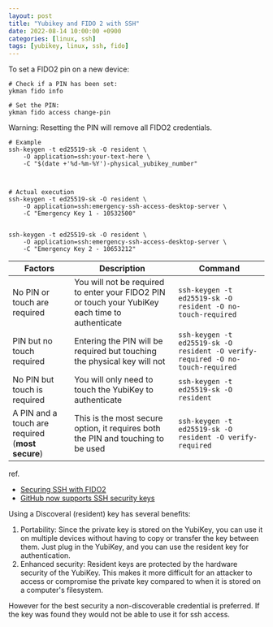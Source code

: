 ```yaml
---
layout: post
title: "Yubikey and FIDO 2 with SSH"
date: 2022-08-14 10:00:00 +0900
categories: [linux, ssh]
tags: [yubikey, linux, ssh, fido]
---
```





To set a FIDO2 pin on a new device:
````
# Check if a PIN has been set:
ykman fido info

# Set the PIN:
ykman fido access change-pin
````
Warning: Resetting the PIN will remove all FIDO2 credentials. 


```
# Example
ssh-keygen -t ed25519-sk -O resident \
    -O application=ssh:your-text-here \
    -C "$(date +'%d-%m-%Y')-physical_yubikey_number"



# Actual execution 
ssh-keygen -t ed25519-sk -O resident \
    -O application=ssh:emergency-ssh-access-desktop-server \
    -C "Emergency Key 1 - 10532500" 


ssh-keygen -t ed25519-sk -O resident \
    -O application=ssh:emergency-ssh-access-desktop-server \
    -C "Emergency Key 2 - 10653212"
````

Factors      	       	                         | Description                                                                                      | Command
------------------------------------------------ | ------------------------------------------------------------------------------------------------ | ------------------------------------------------------------------------------
No PIN or touch are required                     | You will not be required to enter your FIDO2 PIN or touch your YubiKey each time to authenticate | `ssh-keygen -t ed25519-sk -O resident -O no-touch-required`
PIN but no touch required                        | Entering the PIN will be required but touching the physical key will not                         | `ssh-keygen -t ed25519-sk -O resident -O verify-required -O no-touch-required`
No PIN but touch is required                     | You will only need to touch the YubiKey to authenticate                                          | `ssh-keygen -t ed25519-sk -O resident`
A PIN and a touch are required (**most secure**) | This is the most secure option, it requires both the PIN and touching to be used                 | `ssh-keygen -t ed25519-sk -O resident -O verify-required`


ref. 
- [Securing SSH with FIDO2](https://developers.yubico.com/SSH/Securing_SSH_with_FIDO2.html)
- [GitHub now supports SSH security keys](https://www.yubico.com/blog/github-now-supports-ssh-security-keys/)


Using a Discoveral (resident) key has several benefits:

1. Portability: Since the private key is stored on the YubiKey, you can use it on multiple devices without having to copy or transfer the key between them. Just plug in the YubiKey, and you can use the resident key for authentication.
2. Enhanced security: Resident keys are protected by the hardware security of the YubiKey. This makes it more difficult for an attacker to access or compromise the private key compared to when it is stored on a computer's filesystem.

However for the best security a non-discoverable credential is preferred. If the key was found they would not be able to use it for ssh access.